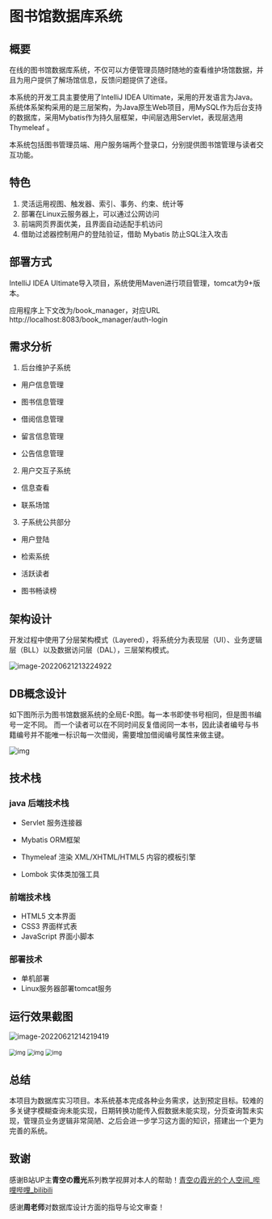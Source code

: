 # 图书馆数据库系统

## 概要

在线的图书馆数据库系统，不仅可以方便管理员随时随地的查看维护场馆数据，并且为用户提供了解场馆信息，反馈问题提供了途径。

本系统的开发工具主要使用了IntelliJ IDEA Ultimate，采用的开发语言为Java。系统体系架构采用的是三层架构，为Java原生Web项目，用MySQL作为后台支持的数据库，采用Mybatis作为持久层框架，中间层选用Servlet，表现层选用Thymeleaf 。

本系统包括图书管理员端、用户服务端两个登录口，分别提供图书馆管理与读者交互功能。

## 特色

1. 灵活运用视图、触发器、索引、事务、约束、统计等
2. 部署在Linux云服务器上，可以通过公网访问
3. 前端网页界面优美，且界面自动适配手机访问
4. 借助过滤器控制用户的登陆验证，借助 Mybatis 防止SQL注入攻击

## 部署方式

IntelliJ IDEA Ultimate导入项目，系统使用Maven进行项目管理，tomcat为9+版本。

应用程序上下文改为/book_manager，对应URL http://localhost:8083/book_manager/auth-login

## 需求分析

1. 后台维护子系统

- 用户信息管理

- 图书信息管理

- 借阅信息管理

- 留言信息管理

- 公告信息管理

2. 用户交互子系统

- 信息查看

- 联系场馆

3. 子系统公共部分

- 用户登陆

- 检索系统

- 活跃读者

- 图书畅读榜

## 架构设计

开发过程中使用了分层架构模式（Layered），将系统分为表现层（UI）、业务逻辑层（BLL）以及数据访问层（DAL），三层架构模式。

![image-20220621213224922](http://img.zimei.xyz/202206212132046.png)

## DB概念设计

如下图所示为图书馆数据系统的全局E-R图。每一本书即使书号相同，但是图书编号一定不同。 而一个读者可以在不同时间反复借阅同一本书，因此读者编号与书籍编号并不能唯一标识每一次借阅，需要增加借阅编号属性来做主键。

![img](http://img.zimei.xyz/202206212140805.png)

## 技术栈

### java 后端技术栈

- Servlet 服务连接器

- Mybatis ORM框架

- Thymeleaf 渲染 XML/XHTML/HTML5 内容的模板引擎

- Lombok 实体类加强工具

  

### 前端技术栈

- HTML5 文本界面  
- CSS3 界面样式表
- JavaScript 界面小脚本

### 部署技术

- 单机部署
- Linux服务器部署tomcat服务

## 运行效果截图

![image-20220621214219419](http://img.zimei.xyz/202206212142481.png)

<img src="http://img.zimei.xyz/202206212141485.png" alt="img" style="zoom:80%;" />

<img src="http://img.zimei.xyz/202206212141649.png" alt="img" style="zoom:80%;" />

<img src="http://img.zimei.xyz/202206212142538.png" alt="img" style="zoom:80%;" />

## 总结

本项目为数据库实习项目。本系统基本完成各种业务需求，达到预定目标。较难的多关键字模糊查询未能实现，日期转换功能传入假数据未能实现，分页查询暂未实现，管理员业务逻辑非常简陋、之后会进一步学习这方面的知识，搭建出一个更为完善的系统。

## 致谢

感谢B站UP主**青空の霞光**系列教学视屏对本人的帮助！[青空の霞光的个人空间_哔哩哔哩_bilibili](https://space.bilibili.com/37737161)

感谢**周老师**对数据库设计方面的指导与论文审查！
